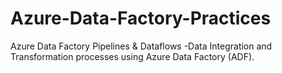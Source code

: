 # Azure-Data-Factory-Practices
Azure Data Factory Pipelines &amp; Dataflows -Data Integration and Transformation processes using Azure Data Factory (ADF).
